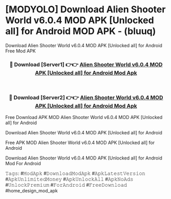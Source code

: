 # [MODYOLO] Download Alien Shooter World v6.0.4 MOD APK [Unlocked all] for Android MOD APK - (bluuq)
Download Alien Shooter World v6.0.4 MOD APK [Unlocked all] for Android Free Mod APK

<div align="center">
<h3>🔴 Download [Server1] 👉👉 <a href="https://apk-comot.site?title=Alien_Shooter_World_v6.0.4_MOD_APK_[Unlocked_all]_for_Android">Alien Shooter World v6.0.4 MOD APK [Unlocked all] for Android Mod Apk</a></h3><br>

<h3>🔴 Download [Server2] 👉👉 <a href="https://apk-comot.site?title=Alien_Shooter_World_v6.0.4_MOD_APK_[Unlocked_all]_for_Android">Alien Shooter World v6.0.4 MOD APK [Unlocked all] for Android Mod Apk</a></h3>
</div>


Free Download APK MOD Alien Shooter World v6.0.4 MOD APK [Unlocked all] for Android

Download Alien Shooter World v6.0.4 MOD APK [Unlocked all] for Android 

Free APK MOD Alien Shooter World v6.0.4 MOD APK [Unlocked all] for Android 

Download Alien Shooter World v6.0.4 MOD APK [Unlocked all] for Android Mod For Android

𝚃𝚊𝚐𝚜: #𝙼𝚘𝚍𝙰𝚙𝚔 #𝙳𝚘𝚠𝚗𝚕𝚘𝚊𝚍𝙼𝚘𝚍𝙰𝚙𝚔 #𝙰𝚙𝚔𝙻𝚊𝚝𝚎𝚜𝚝𝚅𝚎𝚛𝚜𝚒𝚘𝚗 #𝙰𝚙𝚔𝚄𝚗𝚕𝚒𝚖𝚒𝚝𝚎𝚍𝙼𝚘𝚗𝚎𝚢 #𝙰𝚙𝚔𝚄𝚗𝚕𝚘𝚌𝚔𝙰𝚕𝚕 #𝙰𝚙𝚔𝙽𝚘𝙰𝚍𝚜 #𝚄𝚗𝚕𝚘𝚌𝚔𝙿𝚛𝚎𝚖𝚒𝚞𝚖 #𝙵𝚘𝚛𝙰𝚗𝚍𝚛𝚘𝚒𝚍 #𝙵𝚛𝚎𝚎𝙳𝚘𝚠𝚗𝚕𝚘𝚊𝚍 #home_design_mod_apk